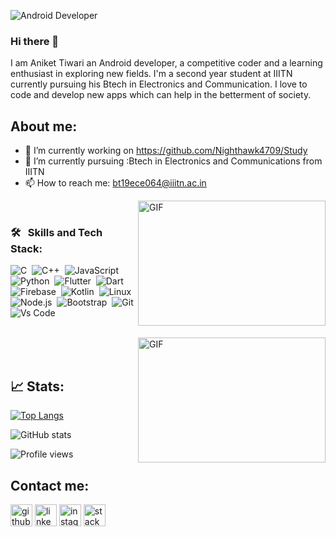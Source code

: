 ![Android Developer](https://github.com/Nighthawk4709/Nighthawk4709/blob/main/back%20(1).jpg)


### Hi there 👋
I am Aniket Tiwari an Android developer, a competitive coder and a learning enthusiast in exploring new fields. I'm a second year student at IIITN currently pursuing his Btech in Electronics and Communication. I love to code and develop new apps which can help in the betterment of society.

## About me:
- 🔭 I’m currently working on https://github.com/Nighthawk4709/Study 
- 🌱 I’m currently pursuing :Btech in Electronics and Communications from IIITN
- 📫 How to reach me: bt19ece064@iiitn.ac.in 

<img align="right" alt="GIF" src="https://github.com/Nighthawk4709/Nighthawk4709/blob/main/icons/new1.gif" width="300" height="200" />

<br />

### 🛠 &nbsp; Skills and Tech Stack:
![C](https://img.shields.io/badge/-C-05122A?style=flat&logo=C&logoColor=A8B9CC)&nbsp;
![C++](https://img.shields.io/badge/-C++-05122A?style=flat&logo=C%2B%2B&logoColor=00599C)&nbsp;
![JavaScript](https://img.shields.io/badge/-JavaScript-05122A?style=flat&logo=javascript)&nbsp;
![Python](https://img.shields.io/badge/-Python-05122A?style=flat&logo=python)&nbsp;
![Flutter](https://img.shields.io/badge/Flutter-02569B?style=flat&logo=flutter&logoColor=white)&nbsp;
![Dart](https://img.shields.io/badge/Dart-0175C2?style=flat&logo=dart&logoColor=white)&nbsp;
![Firebase](https://img.shields.io/badge/firebase-ffca28?style=flat&logo=firebase&logoColor=black)&nbsp;
![Kotlin](https://img.shields.io/badge/Kotlin-0095D5?&style=flat&logo=kotlin&logoColor=white)&nbsp;
![Linux](https://img.shields.io/badge/-Linux-05122A?style=flat&logo=linux)&nbsp;
![Node.js](https://img.shields.io/badge/-Node.js-05122A?style=flat&logo=node.js)&nbsp;
![Bootstrap](https://img.shields.io/badge/-Bootstrap-05122A?style=flat&logo=bootstrap&logoColor=563D7C)&nbsp;
![Git](https://img.shields.io/badge/-Git-05122A?style=flat&logo=git)&nbsp;
![Vs Code](https://img.shields.io/badge/Visual_Studio_Code-5C2D91?style=flat&logo=visual%20studio&logoColor=white)&nbsp;


<br />


<img align="right" alt="GIF" src="https://github.com/Nighthawk4709/Nighthawk4709/blob/main/icons/new.gif" width="300" height="200" />

<br />
<br />

## 📈 Stats:

[![Top Langs](https://github-readme-stats.vercel.app/api/top-langs/?username=Nighthawk4709&theme=radical)](https://github.com/anuraghazra/github-readme-stats)

![GitHub stats](https://github-readme-stats.vercel.app/api?username=Nighthawk4709&theme=radical&show_icons=true)  

![Profile views](https://gpvc.arturio.dev/Nighthawk4709) 



## Contact me:

[<img src='https://cdn.jsdelivr.net/npm/simple-icons@3.0.1/icons/github.svg' alt='github' height='35'>](https://github.com/Nighthawk4709)  [<img src='https://cdn.jsdelivr.net/npm/simple-icons@3.0.1/icons/linkedin.svg' alt='linkedin' height='35'>](https://www.linkedin.com/in/https://www.linkedin.com/in/aniket-tiwari-0798901a1//)  [<img src='https://cdn.jsdelivr.net/npm/simple-icons@3.0.1/icons/instagram.svg' alt='instagram' height='35'>](https://www.instagram.com/https://www.instagram.com/aniket_4709//)  [<img src='https://cdn.jsdelivr.net/npm/simple-icons@3.0.1/icons/stackoverflow.svg' alt='stackoverflow' height='35'>](https://stackoverflow.com/users/https://stackoverflow.com/users/15860938/aniket-tiwari)  

